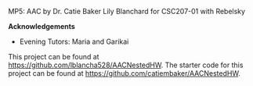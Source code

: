 MP5: AAC by Dr. Catie Baker
Lily Blanchard
for CSC207-01 with Rebelsky

**Acknowledgements**
* Evening Tutors: Maria and Garikai

This project can be found at <https://github.com/lblancha528/AACNestedHW>.
The starter code for this project can be found at <https://github.com/catiembaker/AACNestedHW>.